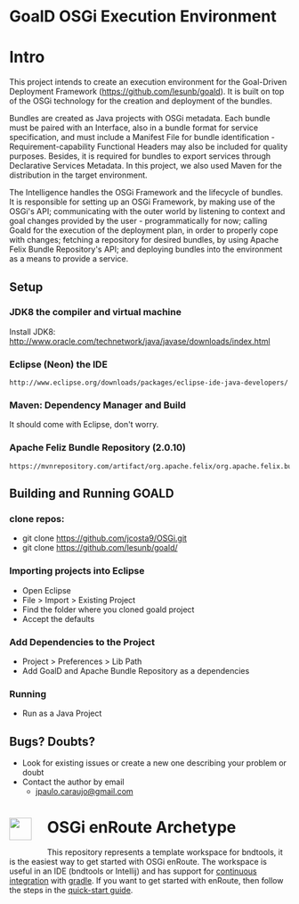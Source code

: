 # GoalD OSGi Execution Environment

Intro 
=====

This project intends to create an execution environment for the Goal-Driven Deployment Framework (https://github.com/lesunb/goald).
It is built on top of the OSGi technology for the creation and deployment of the bundles.

Bundles are created as Java projects with OSGi metadata. Each bundle must be paired with an Interface, also in a bundle format for service specification, and must include a Manifest File for bundle identification - Requirement-capability Functional Headers may also be included for quality purposes. Besides, it is required for bundles to export services through Declarative Services Metadata. In this project, we also used Maven for the distribution in the target environment.

The Intelligence handles the OSGi Framework and the lifecycle of bundles. It is responsible for setting up an OSGi Framework, by making use of the OSGi's API; communicating with the outer world by listening to context and goal changes provided by the user - programmatically for now; calling Goald for the execution of the deployment plan, in order to properly cope with changes; fetching a repository for desired bundles, by using Apache Felix Bundle Repository's API; and deploying bundles into the environment as a means to provide a service.

## Setup

### JDK8 the compiler and virtual machine

Install JDK8: 
	http://www.oracle.com/technetwork/java/javase/downloads/index.html

	
### Eclipse (Neon) the IDE
	http://www.eclipse.org/downloads/packages/eclipse-ide-java-developers/

	
### Maven: Dependency Manager and Build	

It should come with Eclipse, don't worry.

### Apache Feliz Bundle Repository (2.0.10)
    https://mvnrepository.com/artifact/org.apache.felix/org.apache.felix.bundlerepository/2.0.10
    

## Building and Running GOALD

### clone repos: 
  * git clone https://github.com/jcosta9/OSGi.git
  * git clone https://github.com/lesunb/goald/ 

### Importing projects into Eclipse

 * Open Eclipse
 * File > Import > Existing Project
 * Find the folder where you cloned goald project
 * Accept the defaults

### Add Dependencies to the Project
 * Project > Preferences > Lib Path
 * Add GoalD and Apache Bundle Repository as a dependencies

### Running
 * Run as a Java Project

## Bugs? Doubts?

* Look for existing issues or create a new one describing your problem or doubt
* Contact the author by email
	* jpaulo.caraujo@gmail.com

<h1><img src="http://enroute.osgi.org/img/enroute-logo-64.png" witdh=40px style="float:left;margin: 0 1em 1em 0;width:40px">
OSGi enRoute Archetype</h1>

This repository represents a template workspace for bndtools, it is the easiest way to get started with OSGi enRoute. The workspace is useful in an IDE (bndtools or Intellij) and has support for [continuous integration][2] with [gradle][3]. If you want to get started with enRoute, then follow the steps in the [quick-start guide][1].

[1]: http://enroute.osgi.org/quick-start.html
[2]: http://enroute.osgi.org/tutorial_base/800-ci.html
[3]: https://www.gradle.org/
